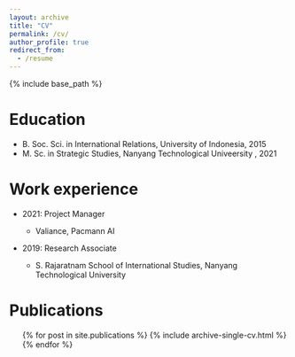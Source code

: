 ```yaml
---
layout: archive
title: "CV"
permalink: /cv/
author_profile: true
redirect_from:
  - /resume
---
```


{% include base_path %}

Education
======
* B. Soc. Sci. in International Relations, University of Indonesia, 2015
* M. Sc. in Strategic Studies, Nanyang Technological Univeersity , 2021

Work experience
======
* 2021: Project Manager
  * Valiance, Pacmann AI

* 2019: Research Associate
  * S. Rajaratnam School of International Studies, Nanyang Technological University
  
<!-- Skills
======
* Skill 1
* Skill 2
  * Sub-skill 2.1
  * Sub-skill 2.2
  * Sub-skill 2.3
* Skill 3 -->

Publications
======
  <ul>{% for post in site.publications %}
    {% include archive-single-cv.html %}
  {% endfor %}</ul>
<!--   
Talks
======
  <ul>{% for post in site.talks %}
    {% include archive-single-talk-cv.html %}
  {% endfor %}</ul> -->
  
<!-- Teaching
======
  <ul>{% for post in site.teaching %}
    {% include archive-single-cv.html %}
  {% endfor %}</ul> -->
  
<!--  Service and leadership
======
* Currently signed in to 43 different slack teams -->
